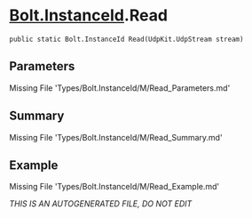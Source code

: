 # [Bolt.InstanceId](Types/Bolt.InstanceId.md).Read
`public static Bolt.InstanceId Read(UdpKit.UdpStream stream)`
## Parameters
Missing File 'Types/Bolt.InstanceId/M/Read_Parameters.md'
## Summary
Missing File 'Types/Bolt.InstanceId/M/Read_Summary.md'
## Example
Missing File 'Types/Bolt.InstanceId/M/Read_Example.md'

*THIS IS AN AUTOGENERATED FILE, DO NOT EDIT*

